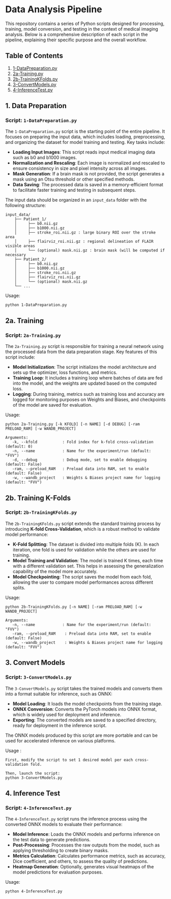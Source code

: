 # Data Analysis Pipeline

This repository contains a series of Python scripts designed for processing, training, model conversion, and testing in the context of medical imaging analysis. Below is a comprehensive description of each script in the pipeline, explaining their specific purpose and the overall workflow.

## Table of Contents
1. [1-DataPreparation.py](#1-data-preparation)
2. [2a-Training.py](#2a-training)
3. [2b-TrainingKFolds.py](#2b-training-k-folds)
4. [3-ConvertModels.py](#3-convert-models)
5. [4-InferenceTest.py](#4-inference-test)

## 1. Data Preparation

### Script: `1-DataPreparation.py`

The `1-DataPreparation.py` script is the starting point of the entire pipeline. It focuses on preparing the input data, which includes loading, preprocessing, and organizing the dataset for model training and testing. Key tasks include:

- **Loading Input Images**: This script reads input medical imaging data such as b0 and b1000 images.
- **Normalization and Rescaling**: Each image is normalized and rescaled to ensure consistency in size and pixel intensity across all images.
- **Mask Generation**: If a brain mask is not provided, the script generates a mask using an Otsu threshold or other specified methods.
- **Data Saving**: The processed data is saved in a memory-efficient format to facilitate faster training and testing in subsequent steps.

The input data should be organized in an `input_data` folder with the following structure:
```
input_data/
    ├── Patient_1/
    │     ├── b0.nii.gz
    │     ├── b1000.nii.gz
    │     ├── stroke_roi.nii.gz : large binary ROI over the stroke area
    │     ├── flairviz_roi.nii.gz : regional delineation of FLAIR visible areas
    │     └── (optional) mask.nii.gz : brain mask (will be computed if necessary
    ├── Patient_2/
    │     ├── b0.nii.gz
    │     ├── b1000.nii.gz
    │     ├── stroke_roi.nii.gz 
    │     ├── flairviz_roi.nii.gz 
    │     └── (optional) mask.nii.gz
    └── ...
```

Usage:

```
python 1-DataPreparation.py
```

## 2a. Training

### Script: `2a-Training.py`

The `2a-Training.py` script is responsible for training a neural network using the processed data from the data preparation stage. Key features of this script include:

- **Model Initialization**: The script initializes the model architecture and sets up the optimizer, loss functions, and metrics.
- **Training Loop**: It includes a training loop where batches of data are fed into the model, and the weights are updated based on the computed loss.
- **Logging**: During training, metrics such as training loss and accuracy are logged for monitoring purposes on Weights and Biases, and checkpoints of the model are saved for evaluation.
  
Usage:
```
python 2a-Training.py [-k KFOLD] [-n NAME] [-d DEBUG] [-ram PRELOAD_RAM] [-w WANDB_PROJECT]

Arguments:
   -k, --kfold           : Fold index for k-fold cross-validation (default: 0)
   -n, --name            : Name for the experiment/run (default: "FVV")
   -d, --debug           : Debug mode, set to enable debugging (default: False)
   -ram, --preload_RAM   : Preload data into RAM, set to enable (default: False)
   -w, --wandb_project   : Weights & Biases project name for logging (default: "FVV")
```

## 2b. Training K-Folds

### Script: `2b-TrainingKFolds.py`

The `2b-TrainingKFolds.py` script extends the standard training process by introducing **K-fold Cross-Validation**, which is a robust method to validate model performance:

- **K-Fold Splitting**: The dataset is divided into multiple folds (K). In each iteration, one fold is used for validation while the others are used for training.
- **Model Training and Validation**: The model is trained K times, each time with a different validation set. This helps in assessing the generalization capability of the model more accurately.
- **Model Checkpointing**: The script saves the model from each fold, allowing the user to compare model performances across different splits.

Usage:

```
python 2b-TrainingKFolds.py [-n NAME] [-ram PRELOAD_RAM] [-w WANDB_PROJECT]

Arguments:
   -n, --name            : Name for the experiment/run (default: "FVV")
   -ram, --preload_RAM    : Preload data into RAM, set to enable (default: False)
   -w, --wandb_project    : Weights & Biases project name for logging (default: "FVV")
```

## 3. Convert Models

### Script: `3-ConvertModels.py`

The `3-ConvertModels.py` script takes the trained models and converts them into a format suitable for inference, such as ONNX:

- **Model Loading**: It loads the model checkpoints from the training stage.
- **ONNX Conversion**: Converts the PyTorch models into ONNX format, which is widely used for deployment and inference.
- **Exporting**: The converted models are saved to a specified directory, ready for deployment in the inference script.

The ONNX models produced by this script are more portable and can be used for accelerated inference on various platforms.

Usage :

```
First, modify the script to set 1 desired model per each cross-validation fold.

Then, launch the script:
python 3-ConvertModels.py
```

## 4. Inference Test

### Script: `4-InferenceTest.py`

The `4-InferenceTest.py` script runs the inference process using the converted ONNX models to evaluate their performance:

- **Model Inference**: Loads the ONNX models and performs inference on the test data to generate predictions.
- **Post-Processing**: Processes the raw outputs from the model, such as applying thresholding to create binary masks.
- **Metrics Calculation**: Calculates performance metrics, such as accuracy, Dice coefficient, and others, to assess the quality of predictions.
- **Heatmap Generation**: Optionally, generates visual heatmaps of the model predictions for evaluation purposes.

Usage:

```
python 4-InferenceTest.py
```

